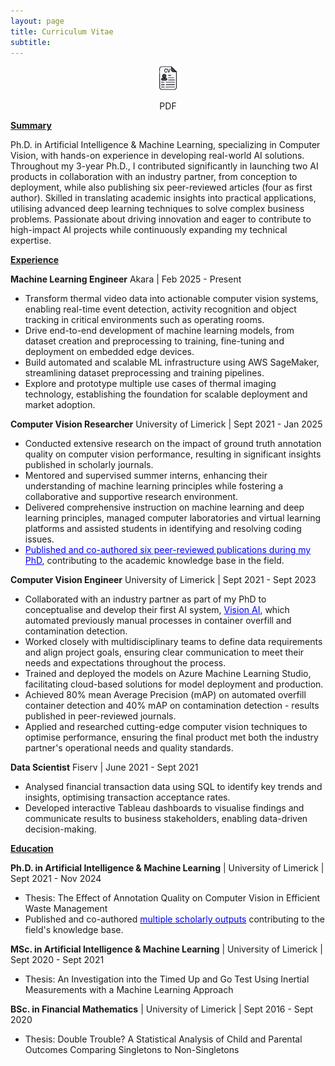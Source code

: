 ```yaml
---
layout: page
title: Curriculum Vitae
subtitle: 
---
```


<p style="text-align: center;">
  <a href="/assets/img/CathaoirAgnew_CV_.pdf" target="_blank"> 
    <img src="/assets/img/cv_icon.png" alt="CV Icon" style="max-width: 7.5%; height: auto;" />
  </a>
</p>
<p style="text-align: center; margin-top: 2px !important;">PDF</p>

**<u>Summary</u>**

Ph.D. in Artificial Intelligence & Machine Learning, specializing in Computer Vision, with hands-on experience in developing real-world AI solutions. Throughout my 3-year Ph.D., I
contributed significantly in launching two AI products in collaboration with an industry partner, from conception to deployment, while also publishing six peer-reviewed articles
(four as first author). Skilled in translating academic insights into practical applications, utilising advanced deep learning techniques to solve complex business problems.
Passionate about driving innovation and eager to contribute to high-impact AI projects while continuously expanding my technical expertise.

**<u>Experience</u>**

**Machine Learning Engineer**
Akara | Feb 2025 - Present
- Transform thermal video data into actionable computer vision systems, enabling real-time event detection, activity recognition and object tracking in critical environments such as operating rooms.
- Drive end-to-end development of machine learning models, from dataset creation and preprocessing to training, fine-tuning and deployment on embedded edge devices.
- Build automated and scalable ML infrastructure using AWS SageMaker, streamlining dataset preprocessing and training pipelines.
- Explore and prototype multiple use cases of thermal imaging technology, establishing the foundation for scalable deployment and market adoption.


**Computer Vision Researcher**
University of Limerick | Sept 2021 - Jan 2025
- Conducted extensive research on the impact of ground truth annotation quality on computer vision performance, resulting in significant insights published in scholarly journals.
- Mentored and supervised summer interns, enhancing their understanding of machine learning principles while fostering a collaborative and supportive research environment.
- Delivered comprehensive instruction on machine learning and deep learning principles, managed computer laboratories and virtual learning platforms and assisted students in
identifying and resolving coding issues.
- <a href="https://scholar.google.com/citations?user=gZgIYMoAAAAJ&hl=en" target="_blank" style="color:blue; text-decoration: underline;">Published and co-authored six peer-reviewed publications during my PhD</a>, contributing to the academic knowledge base in the field.


**Computer Vision Engineer**
University of Limerick | Sept 2021 - Sept 2023
- Collaborated with an industry partner as part of my PhD to conceptualise and develop their first AI system, <a href="https://www.amcsgroup.com/solutions/amcs-vision-ai/" target="_blank" style="color:blue; text-decoration: underline;">Vision AI</a>, which automated previously manual processes in container overfill and contamination detection.
- Worked closely with multidisciplinary teams to define data requirements and align project goals, ensuring clear communication to meet their needs and expectations
throughout the process.
- Trained and deployed the models on Azure Machine Learning Studio, facilitating cloud-based solutions for model deployment and production.
- Achieved 80% mean Average Precision (mAP) on automated overfill container detection and 40% mAP on contamination detection - results published in peer-reviewed journals.
- Applied and researched cutting-edge computer vision techniques to optimise performance, ensuring the final product met both the industry partner's operational needs and
quality standards.

**Data Scientist**
Fiserv | June 2021 - Sept 2021
- Analysed financial transaction data using SQL to identify key trends and insights, optimising transaction acceptance rates.
- Developed interactive Tableau dashboards to visualise findings and communicate results to business stakeholders, enabling data-driven decision-making.


**<u>Education</u>**

**Ph.D. in Artificial Intelligence & Machine Learning** | University of Limerick | Sept 2021 - Nov 2024
- Thesis: The Effect of Annotation Quality on Computer Vision in Efficient Waste Management
- Published and co-authored <a href="https://scholar.google.com/citations?user=gZgIYMoAAAAJ&hl=en" target="_blank" style="color:blue; text-decoration: underline;">multiple scholarly outputs</a>  contributing to the field's knowledge base.
 
**MSc. in Artificial Intelligence & Machine Learning** | University of Limerick | Sept 2020 - Sept 2021
- Thesis: An Investigation into the Timed Up and Go Test Using Inertial Measurements with a Machine Learning Approach

**BSc. in Financial Mathematics** | University of Limerick | Sept 2016 - Sept 2020
- Thesis: Double Trouble? A Statistical Analysis of Child and Parental Outcomes Comparing Singletons to Non-Singletons


